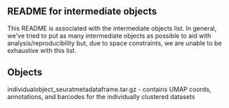 ## README for intermediate objects

This README is associated with the intermediate objects list. In general, we've tried to put as many intermediate objects as possible to aid with analysis/reproducibility but, due to space constraints, we are unable to be exhaustive with this list.

## Objects

individualobject_seuratmetadataframe.tar.gz - contains UMAP coords, annotations, and barcodes for the individually clustered datasets 
